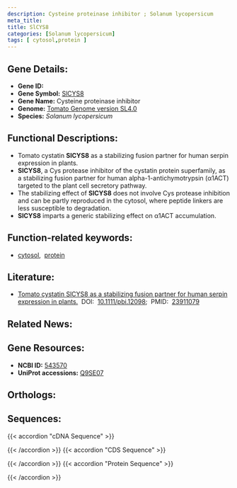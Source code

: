 ```yaml
---
description: Cysteine proteinase inhibitor ; Solanum lycopersicum
meta_title:
title: SlCYS8
categories: [Solanum lycopersicum]
tags: [ cytosol,protein ]
---
```


## Gene Details:
- **Gene ID:** []()
- **Gene Symbol:** <u>SlCYS8</u>
- **Gene Name:** Cysteine proteinase inhibitor
- **Genome:** [Tomato Genome version SL4.0](https://solgenomics.net/organism/solanum_lycopersicum/genome)
- **Species:** *Solanum lycopersicum*

## Functional Descriptions:
   - Tomato cystatin **SlCYS8** as a stabilizing fusion partner for human serpin expression in plants.
   - **SlCYS8**, a Cys protease inhibitor of the cystatin protein superfamily, as a stabilizing fusion partner for human alpha-1-antichymotrypsin (α1ACT) targeted to the plant cell secretory pathway.
   - The stabilizing effect of **SlCYS8** does not involve Cys protease inhibition and can be partly reproduced in the cytosol, where peptide linkers are less susceptible to degradation.
   - **SlCYS8** imparts a generic stabilizing effect on α1ACT accumulation.

## Function-related keywords:
   - [cytosol](/tags/cytosol/),&nbsp;&nbsp;[protein](/tags/protein/)

## Literature:
   - [Tomato cystatin SlCYS8 as a stabilizing fusion partner for human serpin expression in plants.](https://doi.org/10.1111/pbi.12098)&nbsp;&nbsp;DOI:&nbsp;&nbsp;[10.1111/pbi.12098](https://doi.org/10.1111/pbi.12098);&nbsp;&nbsp;PMID:&nbsp;&nbsp;[23911079](https://pubmed.ncbi.nlm.nih.gov/23911079/)

## Related News:

## Gene Resources:
- **NCBI ID:**  [543570](https://www.ncbi.nlm.nih.gov/gene/?term=543570)
- **UniProt accessions:**  [Q9SE07](https://www.uniprot.org/uniprotkb/Q9SE07/entry)

## Orthologs:

## Sequences:
{{< accordion "cDNA Sequence" >}}

{{< /accordion >}}
{{< accordion "CDS Sequence" >}}

{{< /accordion >}}
{{< accordion "Protein Sequence" >}}

{{< /accordion >}}
